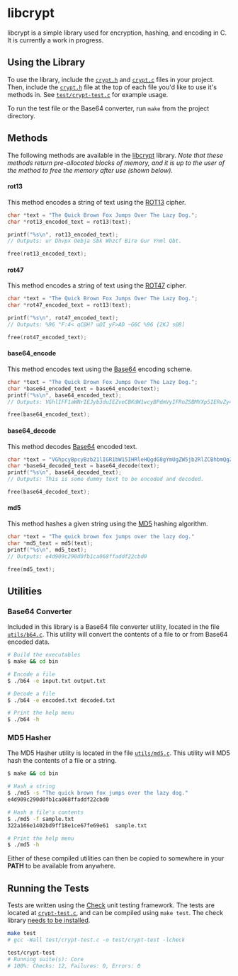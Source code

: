 # libcrypt

libcrypt is a simple library used for encryption, hashing, and encoding in C. It is currently a work in progress.

## Using the Library

To use the library, include the [`crypt.h`](https://github.com/caseyscarborough/libcrypt/blob/master/src/crypt.h) and [`crypt.c`](https://github.com/caseyscarborough/libcrypt/blob/master/src/crypt.c) files in your project. Then, include the [`crypt.h`](https://github.com/caseyscarborough/libcrypt/blob/master/src/crypt.h) file at the top of each file you'd like to use it's methods in. See [`test/crypt-test.c`](https://github.com/caseyscarborough/libcrypt/blob/master/test/crypt-test.c) for example usage.

To run the test file or the Base64 converter, run `make` from the project directory.

## Methods

The following methods are available in the [libcrypt](https://github.com/caseyscarborough/libcrypt) library. _Note that these methods return pre-allocated blocks of memory, and it is up to the user of the method to free the memory after use (shown below)._

#### rot13

This method encodes a string of text using the [ROT13](http://en.wikipedia.org/wiki/ROT13) cipher.

```c
char *text = "The Quick Brown Fox Jumps Over The Lazy Dog.";
char *rot13_encoded_text = rot13(text);

printf("%s\n", rot13_encoded_text);
// Outputs: ur Dhvpx Oebja Sbk Whzcf Bire Gur Ynml Qbt.

free(rot13_encoded_text);
```

#### rot47

This method encodes a string of text using the [ROT47](http://en.wikipedia.org/wiki/ROT47#Variants) cipher.

```c
char *text = "The Quick Brown Fox Jumps Over The Lazy Dog.";
char *rot47_encoded_text = rot13(text);

printf("%s\n", rot47_encoded_text);
// Outputs: %96 "F:4< qC@H? u@I yF>AD ~G6C %96 {2KJ s@8]

free(rot47_encoded_text);
```

#### base64_encode

This method encodes text using the [Base64](http://en.wikipedia.org/wiki/Base64) encoding scheme.

```c
char *text = "The Quick Brown Fox Jumps Over The Lazy Dog.";
char *base64_encoded_text = base64_encode(text);
printf("%s\n", base64_encoded_text);
// Outputs: VGhlIFF1aWNrIEJyb3duIEZveCBKdW1wcyBPdmVyIFRoZSBMYXp5IERvZy4=

free(base64_encoded_text);
```

#### base64_decode

This method decodes [Base64](http://en.wikipedia.org/wiki/Base64) encoded text.

```c
char *text = "VGhpcyBpcyBzb21lIGR1bW15IHRleHQgdG8gYmUgZW5jb2RlZCBhbmQgZGVjb2RlZC4=";
char *base64_decoded_text = base64_decode(text);
printf("%s\n", base64_decoded_text);
// Outputs: This is some dummy text to be encoded and decoded.

free(base64_decoded_text);
```

#### md5

This method hashes a given string using the [MD5](http://en.wikipedia.org/wiki/MD5) hashing algorithm.

```c
char *text = "The quick brown fox jumps over the lazy dog."
char *md5_text = md5(text);
printf("%s\n", md5_text);
// Outputs: e4d909c290d0fb1ca068ffaddf22cbd0

free(md5_text);
```

## Utilities

### Base64 Converter

Included in this library is a Base64 file converter utility, located in the file [`utils/b64.c`](https://github.com/caseyscarborough/libcrypt/blob/master/utils/b64.c). This utility will convert the contents of a file to or from Base64 encoded data.

```bash
# Build the executables
$ make && cd bin

# Encode a file
$ ./b64 -e input.txt output.txt

# Decode a file
$ ./b64 -e encoded.txt decoded.txt

# Print the help menu
$ ./b64 -h
```

### MD5 Hasher

The MD5 Hasher utility is located in the file [`utils/md5.c`](https://github.com/caseyscarborough/libcrypt/blob/master/utils/md5.c). This utility will MD5 hash the contents of a file or a string.

```bash
$ make && cd bin

# Hash a string
$ ./md5 -s "The quick brown fox jumps over the lazy dog."
e4d909c290d0fb1ca068ffaddf22cbd0

# Hash a file's contents
$ ./md5 -f sample.txt
322a166e1402bd9ff18e1ce67fe69e61  sample.txt

# Print the help menu
$ ./md5 -h
```

Either of these compiled utilities can then be copied to somewhere in your __PATH__ to be available from anywhere.

## Running the Tests

Tests are written using the [Check](http://check.sourceforge.net/) unit testing framework. The tests are located at [`crypt-test.c`](https://github.com/caseyscarborough/libcrypt/blob/master/test/crypt-test.c), and can be compiled using `make test`. The check library [needs to be installed](http://check.sourceforge.net/web/install.html).

```bash
make test
# gcc -Wall test/crypt-test.c -o test/crypt-test -lcheck

test/crypt-test
# Running suite(s): Core
# 100%: Checks: 12, Failures: 0, Errors: 0
```

